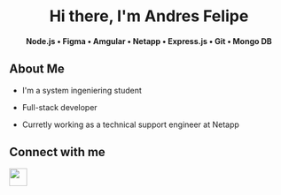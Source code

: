 <h1 align="center">Hi there, I'm Andres Felipe </h1>

<h4 align="center">
  <p1> Node.js </p1>
  •
  <p1> Figma </p1>
  •
  <p1> Amgular </p1>
  •
  <p1> Netapp </p1>
  •
  <p1> Express.js </p1>
  •
  <p1> Git </p1>
  •
  <p1> Mongo DB </p1>
 </h3>




 <h2> About Me </h2>

- I'm a system ingeniering student
  
- Full-stack developer
  
- Curretly working as a technical support engineer at Netapp

<h2> Connect with me  </h2>
<a href = 'https://www.linkedin.com/in/andresfelipegonzalezn'> <img width = '32px' align= 'center' src="https://raw.githubusercontent.com/rahulbanerjee26/githubAboutMeGenerator/main/icons/linked-in-alt.svg"/></a> 

